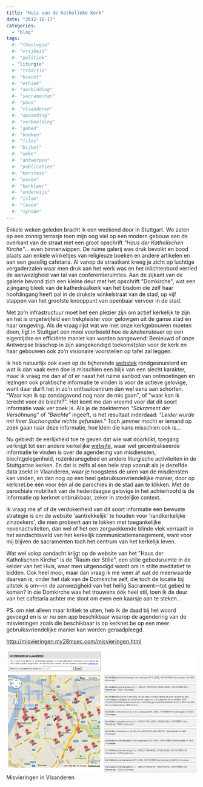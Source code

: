```yaml
---
title: "Huis van de Katholieke Kerk"
date: "2012-10-17"
categories: 
  - "blog"
tags:
  #- "theologie"
  #- "vrijheid"
  #- "politiek"
  - "liturgie"
  #- "traditie"
  #- "biecht"
  #- "ethiek"
  #- "aanbidding"
  #- "sacramenten"
  #- "paus"
  #- "vlaanderen"
  #- "opvoeding"
  #- "verbeelding"
  #- "gebed"
  #- "boeken"
  #- "films"
  #- "bijbel"
  #- "woke"
  #- "antwerpen"
  #- "publicaties"
  #- "kerstmis"
  #- "pasen"
  #- "kerkleer"
  #- "onderwijs"
  #- "islam"
  #- "leven"
  #- "synode"
---
```


Enkele weken geleden bracht ik een weekend door in Stuttgart. We zaten op een zonnig terrasje toen mijn oog viel op een modern gebouw aan de overkant van de straat met een groot opschrift _"Haus der Katholischen Kirche"_... even binnenwippen. De ruime galerij was druk bevolkt en bood plaats aan enkele winkeltjes van religieuze boeken en andere artikelen en aan een gezellig cafetaria. Al vanop de straatkant kreeg je zicht op luchtige vergaderzalen waar men druk aan het werk was en het inlichtenbord verried de aanwezigheid van tal van conferentieruimtes. Aan de zijkant van de galerie bevond zich een kleine deur met het opschrift "Domkirche", wat een zijingang bleek van de kathedraalkerk van het bisdom die zelf haar hoofdingang heeft pal in de drukste winkelstraat van de stad, op vijf stappen van het grootste knooppunt van openbaar vervoer in de stad.

Met zo'n infrastructuur moet het een plezier zijn om actief kerkelijk te zijn en het is ongetwijfeld een trekpleister voor gelovigen uit de ganse stad en haar omgeving. Als de vraag rijst wat we met onze kerkgebouwen moeten doen, ligt in Stuttgart een mooi voorbeeld hoe de _kirchensteuer_ op een eigentijdse en efficiënte manier kan worden aangewend! Benieuwd of onze Antwerpse bisschop in zijn aangekondigd toekomstplan voor de kerk en haar gebouwen ook zo'n visionaire voorstellen op tafel zal leggen.

Ik heb natuurlijk ook even op de bijhorende [webstek](http://www.hdkk-stuttgart.de/index.php) rondgesnuisterd en wat ik dan vaak even doe is misschien een blijk van een slecht karakter, maar ik vraag me dan af of er naast het ruime aanbod van ontmoetingen en lezingen ook praktische informatie te vinden is voor de actieve gelovige, want daar durft het in zo'n onthaalcentrum dan wel eens aan schorten. "Waar kan ik op zondagavond nog naar de mis gaan", of "waar kan ik terecht voor de biecht?". Het komt me dan vreemd voor dat dit soort informatie vaak ver zoek is. Als je de zoektermen _"Sakrament der Versöhnung"_ of _"Beichte"_ ingeeft, is het resultaat inderdaad: _"Leider wurde mit Ihrer Suchangabe nichts gefunden."_ Toch jammer mocht er iemand op zoek gaan naar deze informatie, hoe klein die kans misschien ook is...

Nu gebiedt de eerlijkheid toe te geven dat wie wat doorklikt, toegang verkrijgt tot een andere kerkelijke [website](http://www.kath-kirche-stuttgart.de/gottesdienste/), waar wel gecentraliseerde informatie te vinden is over de agendering van misdiensten, biechtgelegenheid, rozenkransgebed en andere liturgische activiteiten in de Stuttgartse kerken. En dat is zelfs al een hele stap vooruit als je dezelfde data zoekt in Vlaanderen, waar je hoogstens de uren van de misdiensten kan vinden, en dan nog op een heel gebruiksonvriendelijke manier, door op kerknet.be één voor één al de parochies in de stad aan te klikken. Met de parochiale mobiliteit van de hedendaagse gelovige in het achterhoofd is de informatie op kerknet onbruikbaar, zeker in stedelijke context.

Ik vraag me af of de verdokenheid van dit soort informatie een bewuste strategie is om de website 'aantrekkelijk' te houden voor 'randkerkelijke zinzoekers', die men probeert aan te lokken met toegankelijke nevenactiviteiten, dan wel of het een zorgwekkende blinde vlek verraadt in het aandachtsveld van het kerkelijk communicatiemanagement, want voor mij blijven de sacramenten toch het centrum van het kerkelijk leven.

Wat wel volop aandacht krijgt op de website van het "Haus der Katholischen Kirche" is de "Raum der Stille", een stille gebedsruimte in de kelder van het Huis, waar men uitgenodigd wordt om in stilte meditatief te bidden. Ook heel mooi, maar dan vraag ik me weer af wat de meerwaarde daarvan is, onder het dak van de Domkirche zelf, die toch de locatie bij uitstek is om—in de aanwezigheid van het heilig Sacrament—tot gebed te komen? In die Domkirche was het trouwens óók heel stil, toen ik de deur van het cafetaria achter me sloot om even een kaarsje aan te steken...

PS. om niet alleen maar kritiek te uiten, heb ik de daad bij het woord gevoegd en is er nu een app beschikbaar waarop de agendering van de misvieringen zoals die beschikbaar is op kerknet.be op een meer gebruiksvriendelijke manier kan worden geraadpleegd.

http://misvieringen.my28msec.com/misvieringen.html

![Misvieringen in Vlaanderen](images/2012-10-17_0807.png "Misvieringen in Vlaanderen") Misvieringen in Vlaanderen


